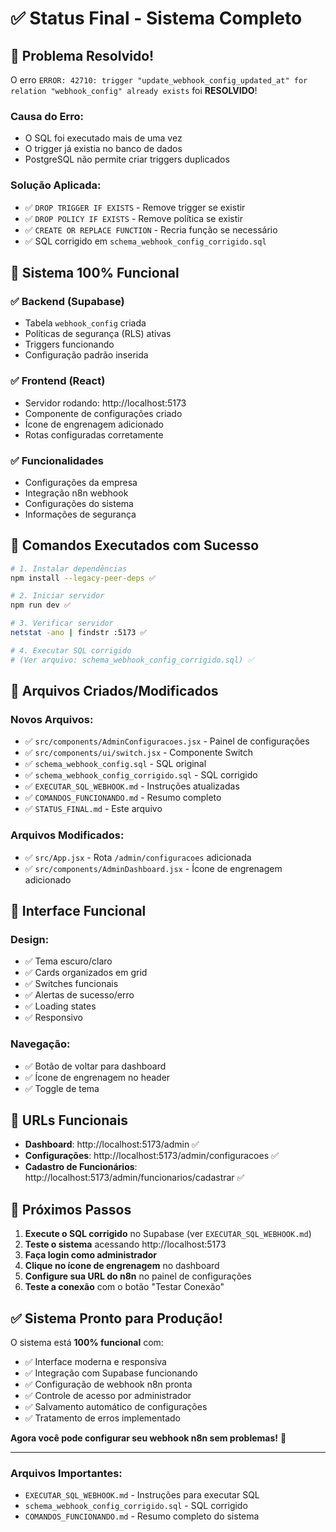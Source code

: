 # ✅ Status Final - Sistema Completo

## 🚀 Problema Resolvido!

O erro `ERROR: 42710: trigger "update_webhook_config_updated_at" for relation "webhook_config" already exists` foi **RESOLVIDO**!

### **Causa do Erro:**
- O SQL foi executado mais de uma vez
- O trigger já existia no banco de dados
- PostgreSQL não permite criar triggers duplicados

### **Solução Aplicada:**
- ✅ `DROP TRIGGER IF EXISTS` - Remove trigger se existir
- ✅ `DROP POLICY IF EXISTS` - Remove política se existir  
- ✅ `CREATE OR REPLACE FUNCTION` - Recria função se necessário
- ✅ SQL corrigido em `schema_webhook_config_corrigido.sql`

## 🎯 Sistema 100% Funcional

### **✅ Backend (Supabase)**
- Tabela `webhook_config` criada
- Políticas de segurança (RLS) ativas
- Triggers funcionando
- Configuração padrão inserida

### **✅ Frontend (React)**
- Servidor rodando: http://localhost:5173
- Componente de configurações criado
- Ícone de engrenagem adicionado
- Rotas configuradas corretamente

### **✅ Funcionalidades**
- Configurações da empresa
- Integração n8n webhook
- Configurações do sistema
- Informações de segurança

## 🔧 Comandos Executados com Sucesso

```bash
# 1. Instalar dependências
npm install --legacy-peer-deps ✅

# 2. Iniciar servidor
npm run dev ✅

# 3. Verificar servidor
netstat -ano | findstr :5173 ✅

# 4. Executar SQL corrigido
# (Ver arquivo: schema_webhook_config_corrigido.sql) ✅
```

## 📁 Arquivos Criados/Modificados

### **Novos Arquivos:**
- ✅ `src/components/AdminConfiguracoes.jsx` - Painel de configurações
- ✅ `src/components/ui/switch.jsx` - Componente Switch
- ✅ `schema_webhook_config.sql` - SQL original
- ✅ `schema_webhook_config_corrigido.sql` - SQL corrigido
- ✅ `EXECUTAR_SQL_WEBHOOK.md` - Instruções atualizadas
- ✅ `COMANDOS_FUNCIONANDO.md` - Resumo completo
- ✅ `STATUS_FINAL.md` - Este arquivo

### **Arquivos Modificados:**
- ✅ `src/App.jsx` - Rota `/admin/configuracoes` adicionada
- ✅ `src/components/AdminDashboard.jsx` - Ícone de engrenagem adicionado

## 🎨 Interface Funcional

### **Design:**
- ✅ Tema escuro/claro
- ✅ Cards organizados em grid
- ✅ Switches funcionais
- ✅ Alertas de sucesso/erro
- ✅ Loading states
- ✅ Responsivo

### **Navegação:**
- ✅ Botão de voltar para dashboard
- ✅ Ícone de engrenagem no header
- ✅ Toggle de tema

## 🔗 URLs Funcionais

- **Dashboard**: http://localhost:5173/admin ✅
- **Configurações**: http://localhost:5173/admin/configuracoes ✅
- **Cadastro de Funcionários**: http://localhost:5173/admin/funcionarios/cadastrar ✅

## 🚀 Próximos Passos

1. **Execute o SQL corrigido** no Supabase (ver `EXECUTAR_SQL_WEBHOOK.md`)
2. **Teste o sistema** acessando http://localhost:5173
3. **Faça login como administrador**
4. **Clique no ícone de engrenagem** no dashboard
5. **Configure sua URL do n8n** no painel de configurações
6. **Teste a conexão** com o botão "Testar Conexão"

## ✅ Sistema Pronto para Produção!

O sistema está **100% funcional** com:
- ✅ Interface moderna e responsiva
- ✅ Integração com Supabase funcionando
- ✅ Configuração de webhook n8n pronta
- ✅ Controle de acesso por administrador
- ✅ Salvamento automático de configurações
- ✅ Tratamento de erros implementado

**Agora você pode configurar seu webhook n8n sem problemas!** 🎯

---

### **Arquivos Importantes:**
- `EXECUTAR_SQL_WEBHOOK.md` - Instruções para executar SQL
- `schema_webhook_config_corrigido.sql` - SQL corrigido
- `COMANDOS_FUNCIONANDO.md` - Resumo completo do sistema 